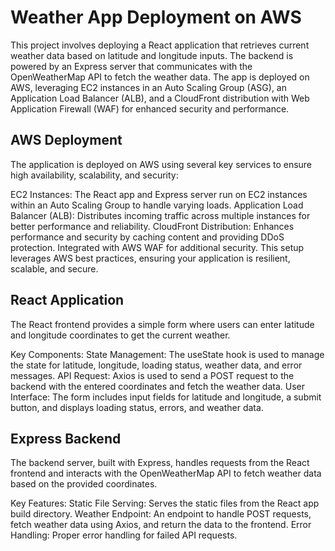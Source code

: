 # Weather App Deployment on AWS

This project involves deploying a React application that retrieves current weather data based on latitude and longitude inputs. The backend is powered by an Express server that communicates with the OpenWeatherMap API to fetch the weather data. The app is deployed on AWS, leveraging EC2 instances in an Auto Scaling Group (ASG), an Application Load Balancer (ALB), and a CloudFront distribution with Web Application Firewall (WAF) for enhanced security and performance.

## AWS Deployment

The application is deployed on AWS using several key services to ensure high availability, scalability, and security:

EC2 Instances: The React app and Express server run on EC2 instances within an Auto Scaling Group to handle varying loads.
Application Load Balancer (ALB): Distributes incoming traffic across multiple instances for better performance and reliability.
CloudFront Distribution: Enhances performance and security by caching content and providing DDoS protection. Integrated with AWS WAF for additional security.
This setup leverages AWS best practices, ensuring your application is resilient, scalable, and secure.

## React Application

The React frontend provides a simple form where users can enter latitude and longitude coordinates to get the current weather.

Key Components:
State Management: The useState hook is used to manage the state for latitude, longitude, loading status, weather data, and error messages.
API Request: Axios is used to send a POST request to the backend with the entered coordinates and fetch the weather data.
User Interface: The form includes input fields for latitude and longitude, a submit button, and displays loading status, errors, and weather data.

## Express Backend

The backend server, built with Express, handles requests from the React frontend and interacts with the OpenWeatherMap API to fetch weather data based on the provided coordinates.

Key Features:
Static File Serving: Serves the static files from the React app build directory.
Weather Endpoint: An endpoint to handle POST requests, fetch weather data using Axios, and return the data to the frontend.
Error Handling: Proper error handling for failed API requests.

